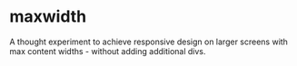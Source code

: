 # maxwidth
A thought experiment to achieve responsive design on larger screens with max content widths - without adding additional divs.
